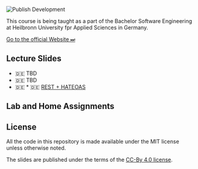 ![Publish](https://github.com/aheil/hhn-webdev/workflows/Publish/badge.svg?branch=main)
Development

This course is being taught as a part of the Bachelor Software Engineering at Heilbronn University fpr Applied Sciences in Germany. 

[Go to the official Website ⏭](https://www.hs-heilbronn.de/webdev)

## Lecture Slides 

* 🇩🇪 TBD
* 🇩🇪 TBD
* 🇩🇪 * 🇩🇪 [REST + HATEOAS](slides/webdev.03.de.pdf) 

## Lab and Home Assignments 

## License

All the code in this repository is made available under the MIT license unless otherwise noted.

The slides are published under the terms of the [CC-By 4.0 license](https://creativecommons.org/licenses/by/4.0/).


